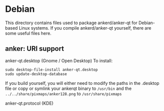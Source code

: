 
Debian
====================
This directory contains files used to package ankerd/anker-qt
for Debian-based Linux systems. If you compile ankerd/anker-qt yourself, there are some useful files here.

## anker: URI support ##


anker-qt.desktop  (Gnome / Open Desktop)
To install:

	sudo desktop-file-install anker-qt.desktop
	sudo update-desktop-database

If you build yourself, you will either need to modify the paths in
the .desktop file or copy or symlink your ankerqt binary to `/usr/bin`
and the `../../share/pixmaps/anker128.png` to `/usr/share/pixmaps`

anker-qt.protocol (KDE)

